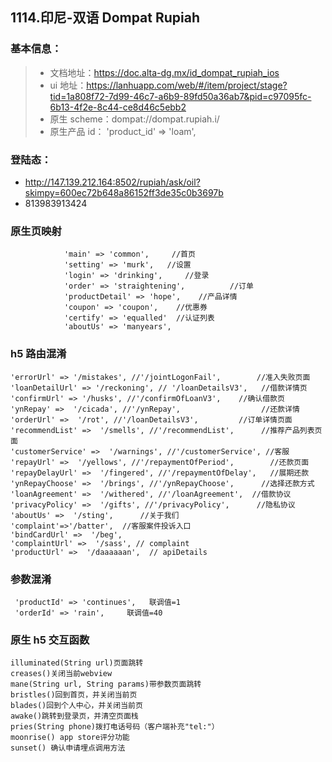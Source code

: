 ## 1114.印尼-双语 Dompat Rupiah

### 基本信息：

> - 文档地址：https://doc.alta-dg.mx/id_dompat_rupiah_ios
> - ui 地址：https://lanhuapp.com/web/#/item/project/stage?tid=1a808f72-7d99-46c7-a6b9-89fd50a36ab7&pid=c97095fc-6b13-4f2e-8c44-ce8d46c5ebb2
> - 原生 scheme：dompat://dompat.rupiah.i/
> - 原生产品 id： 'product_id' => 'loam',

### 登陆态：

- http://147.139.212.164:8502/rupiah/ask/oil?skimpy=600ec72b648a86152ff3de35c0b3697b
- 813983913424

### 原生页映射

```
            'main' => 'common',     //首页
            'setting' => 'murk',   //设置
            'login' => 'drinking',     //登录
            'order' => 'straightening',          //订单
            'productDetail' => 'hope',    //产品详情
            'coupon' => 'coupon',    //优惠券
            'certify' => 'equalled'  //认证列表
            'aboutUs' => 'manyears',
```

### h5 路由混淆

```
'errorUrl' => '/mistakes', //'/jointLogonFail',        //准入失败页面
'loanDetailUrl' => '/reckoning', // '/loanDetailsV3',   //借款详情页
'confirmUrl' => '/husks', //'/confirmOfLoanV3',    //确认借款页
'ynRepay' =>  '/cicada', //'/ynRepay',                  //还款详情
'orderUrl' =>  '/rot', //'/loanDetailsV3',         //订单详情页面
'recommendList' =>  '/smells', //'/recommendList',      //推荐产品列表页面
'customerService' =>  '/warnings', //'/customerService', //客服
'repayUrl' =>  '/yellows', //'/repaymentOfPeriod',        //还款页面
'repayDelayUrl' =>  '/fingered', //'/repaymentOfDelay',   //展期还款
'ynRepayChoose' =>  '/brings', //'/ynRepayChoose',      //选择还款方式
'loanAgreement' =>  '/withered', //'/loanAgreement',  //借款协议
'privacyPolicy' =>  '/gifts', //'/privacyPolicy',      //隐私协议
'aboutUs' =>  '/sting',      //关于我们
'complaint'=>'/batter',  //客服案件投诉入口
'bindCardUrl' =>  '/beg',
'complaintUrl' =>  '/sass', // complaint
'productUrl' =>  '/daaaaaan',  // apiDetails
```

### 参数混淆

```
 'productId' => 'continues',   联调值=1
 'orderId' => 'rain',     联调值=40
```

### 原生 h5 交互函数

```
illuminated(String url)页面跳转
creases()关闭当前webview
mane(String url, String params)带参数页面跳转
bristles()回到首页，并关闭当前页
blades()回到个人中心，并关闭当前页
awake()跳转到登录页，并清空页面栈
pries(String phone)拨打电话号码（客户端补充"tel:"）
moonrise() app store评分功能
sunset() 确认申请埋点调用方法
```
